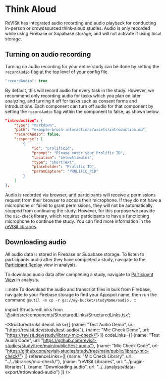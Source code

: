 # Think Aloud

ReVISit has integrated audio recording and audio playback for conducting in-person or crowdsourced think-aloud studies. Audio is only recorded while using Firebase or Supabase storage, and will not activate if using local storage. 

## Turning on audio recording 

Turning on audio recording for your entire study can be done by setting the `recordAudio` flag at the top level of your config file.

```ts
"recordAudio": true
```

By default, this will record audio for every task in the study. However, we recommend only recording audio for tasks which you plan on later analyzing, and turning it off for tasks such as consent forms and introductions. Each component can turn off audio for that component by setting the `recordAudio` flag within the component to false, as shown below. 

```json
"introduction": {
    "type": "markdown",
    "path": "example-brush-interactions/assets/introduction.md",
    "recordAudio": false,
    "response": [
        {
            "id": "prolificId",
            "prompt": "Please enter your Prolific ID",
            "location": "belowStimulus",
            "type": "shortText",
            "placeholder": "Prolific ID",
            "paramCapture": "PROLIFIC_PID"
        }
    ]
},
```

Audio is recorded via browser, and participants will receive a permissions request from their browser to access their microphone. If they do not have a microphone or failed to grant permissions, they will not be automatically stopped from continuing the study. However, for this purpose we provide the `mic-check` library, which requires participants to have a functioning microphone to continue the study. You can find more information in the [reVISit libraries](./plugin-libraries.md).

## Downloading audio

All audio data is stored in Firebase or Supabase storage. To listen to participants audio after they have completed a study, navigate to the [Participant Replay](../analysis/participant-replay.md) view in analysis. 

To download audio data after completing a study, navigate to [Participant View](../analysis/data-export.md) in analysis.

:::note
To download the audio and transcript files in bulk from Firebase, navigate to your Firebase storage to find your Appspot name, then run the command `gsutil -m cp -r gs://my-bucket/studyName/audio` .
:::

<!-- Importing links -->
import StructuredLinks from '@site/src/components/StructuredLinks/StructuredLinks.tsx';

<StructuredLinks
    demoLinks={[
        {name: "Test Audio Demo", url: "https://revisit.dev/study/test-audio/"},
        {name: "Mic Check Demo", url: "https://revisit.dev/study/library-mic-check/"}
    ]}
    codeLinks={[
        {name: "Test Audio Code", url: "https://github.com/revisit-studies/study/tree/main/public/test-audio"},
        {name: "Mic Check Code", url: "https://github.com/revisit-studies/study/tree/main/public/library-mic-check/"}
    ]}
    referenceLinks={[
        {name: "Mic Check Library", url: "../../libraries/mic-check/"},
        {name: "reVISit Libraries", url: "../plugin-libraries"},
        {name: "Downloading audio", url: "../../analysis/data-export/#download-audio"}
    ]}
/>